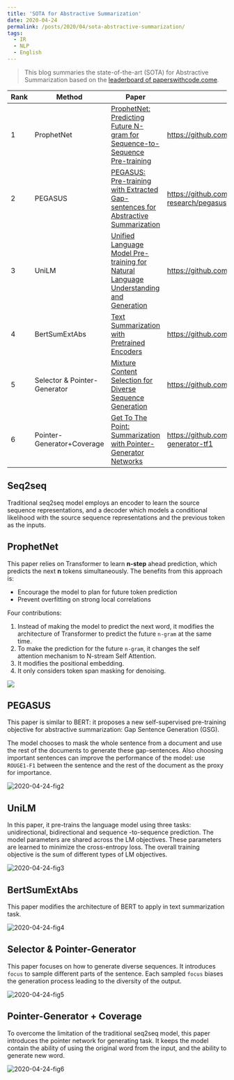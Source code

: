 ```yaml
---
title: 'SOTA for Abstractive Summarization'
date: 2020-04-24
permalink: /posts/2020/04/sota-abstractive-summarization/
tags:
  - IR
  - NLP
  - English
---
```



> This blog summaries the state-of-the-art (SOTA) for Abstractive Summarization based on the [leaderboard of paperswithcode.come](https://paperswithcode.com/sota/abstractive-text-summarization-on-cnn-daily).

| Rank | Method                       | Paper                                                        | Code                                            | Year |
| ---- | ---------------------------- | ------------------------------------------------------------ | ----------------------------------------------- | ---- |
| 1    | ProphetNet                   | [ProphetNet: Predicting Future N-gram for Sequence-to-Sequence Pre-training](https://arxiv.org/pdf/2001.04063v2.pdf) | https://github.com/microsoft/ProphetNet         | 2020 |
| 2    | PEGASUS                      | [PEGASUS: Pre-training with Extracted Gap-sentences for Abstractive Summarization](https://arxiv.org/pdf/1912.08777v1.pdf) | https://github.com/google-research/pegasus      | 2019 |
| 3    | UniLM                        | [Unified Language Model Pre-training for Natural Language Understanding and Generation](https://arxiv.org/pdf/1905.03197v3.pdf) | https://github.com/microsoft/unilm              | 2019 |
| 4    | BertSumExtAbs                | [Text Summarization with Pretrained Encoders](https://arxiv.org/pdf/1908.08345v2.pdf) | https://github.com/nlpyang/PreSumm              | 2019 |
| 5    | Selector & Pointer-Generator | [Mixture Content Selection for Diverse Sequence Generation](https://arxiv.org/pdf/1909.01953v1.pdf) | https://github.com/clovaai/FocusSeq2Seq         | 2019 |
| 6    | Pointer-Generator+Coverage   | [Get To The Point: Summarization with Pointer-Generator Networks](https://arxiv.org/pdf/1704.04368.pdf) | https://github.com/chz816/pointer-generator-tf1 | 2017 |

## Seq2seq

Traditional seq2seq model employs an encoder to learn the source sequence representations, and a decoder which models a conditional likelihood with the source sequence representations and the previous token as the inputs.



## ProphetNet

This paper relies on Transformer to learn **n-step** ahead prediction, which predicts the next **n** tokens simultaneously.  The benefits from this approach is:

- Encourage the model to plan for future token prediction
- Prevent overfitting on strong local correlations

Four contributions:

1. Instead of making the model to predict the next word, it modifies the architecture of Transformer to predict the future ```n-gram``` at the same time.
2. To make the prediction for the future ```n-gram```, it changes the self attention mechanism to N-stream Self Attention.
3. It modifies the positional embedding.
4. It only considers token span masking for denoising.

![](/Users/rachelzheng/Documents/GitHub/chz816.github.io/_posts/img/2020-04-24-fig1.png)



## PEGASUS

This paper is similar to BERT: it proposes a new self-supervised pre-training objective for abstractive summarization: Gap Sentence Generation (GSG).

The model chooses to mask the whole sentence from a document and use the rest of the documents to generate these gap-sentences. Also choosing important sentences can improve the performance of the model: use ```ROUGE1-F1``` between the sentence and the rest of the document as the proxy for importance.

![2020-04-24-fig2](/Users/rachelzheng/Documents/GitHub/chz816.github.io/_posts/img/2020-04-24-fig2.png)



## UniLM

In this paper, it pre-trains the language model using three tasks: unidirectional, bidirectional and sequence -to-sequence prediction. The model parameters are shared across the LM objectives. These parameters are learned to minimize the cross-entropy loss. The overall training objective is the sum of different types of LM objectives.

![2020-04-24-fig3](/Users/rachelzheng/Documents/GitHub/chz816.github.io/_posts/img/2020-04-24-fig3.png)



## BertSumExtAbs

This paper modifies the architecture of BERT to apply in text summarization task.

![2020-04-24-fig4](/Users/rachelzheng/Documents/GitHub/chz816.github.io/_posts/img/2020-04-24-fig4.png)



## Selector & Pointer-Generator

This paper focuses on how to generate diverse sequences. It introduces ```focus``` to sample different parts of the sentence. Each sampled ```focus``` biases the generation process leading to the diversity of the output.

![2020-04-24-fig5](/Users/rachelzheng/Documents/GitHub/chz816.github.io/_posts/img/2020-04-24-fig5.png)



## Pointer-Generator + Coverage

To overcome the limitation of the traditional seq2seq model, this paper introduces the pointer network for generating task. It keeps the model contain the ability of using the original word from the input, and the ability to generate new word.

 ![2020-04-24-fig6](/Users/rachelzheng/Documents/GitHub/chz816.github.io/_posts/img/2020-04-24-fig6.png)